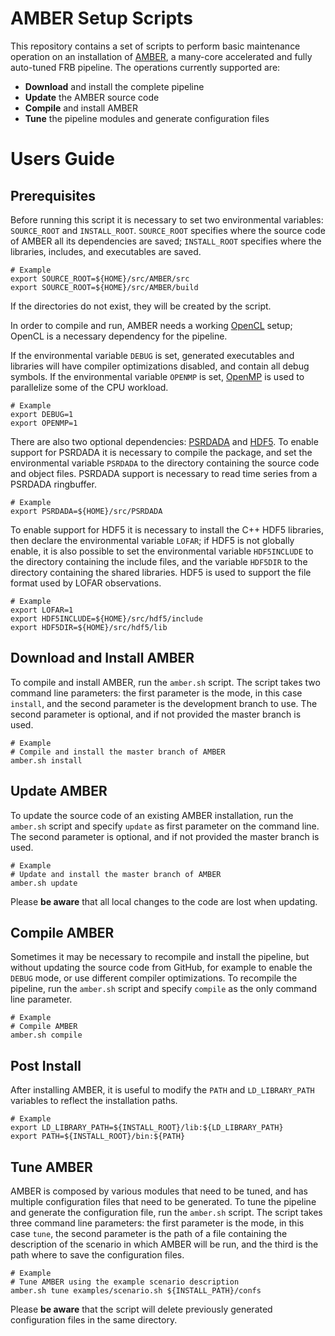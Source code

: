 # AMBER Setup Scripts

This repository contains a set of scripts to perform basic maintenance operation on an installation of [AMBER](https://github.com/AA-ALERT/AMBER), a many-core accelerated and fully auto-tuned FRB pipeline.
The operations currently supported are:

- **Download** and install the complete pipeline
- **Update** the AMBER source code
- **Compile** and install AMBER
- **Tune** the pipeline modules and generate configuration files

# Users Guide

## Prerequisites

Before running this script it is necessary to set two environmental variables: `SOURCE_ROOT` and `INSTALL_ROOT`.
`SOURCE_ROOT` specifies where the source code of AMBER all its dependencies are saved; `INSTALL_ROOT` specifies where the libraries, includes, and executables are saved.
```
# Example
export SOURCE_ROOT=${HOME}/src/AMBER/src
export SOURCE_ROOT=${HOME}/src/AMBER/build
```
If the directories do not exist, they will be created by the script.

In order to compile and run, AMBER needs a working [OpenCL](https://www.khronos.org/opencl/) setup; OpenCL is a necessary dependency for the pipeline.

If the environmental variable `DEBUG` is set, generated executables and libraries will have compiler optimizations disabled, and contain all debug symbols.
If the environmental variable `OPENMP` is set, [OpenMP](http://www.openmp.org/) is used to parallelize some of the CPU workload.
```
# Example
export DEBUG=1
export OPENMP=1
```

There are also two optional dependencies: [PSRDADA](http://psrdada.sourceforge.net/) and [HDF5](https://support.hdfgroup.org/HDF5/).
To enable support for PSRDADA it is necessary to compile the package, and set the environmental variable `PSRDADA` to the directory containing the source code and object files.
PSRDADA support is necessary to read time series from a PSRDADA ringbuffer.
```
# Example
export PSRDADA=${HOME}/src/PSRDADA
```
To enable support for HDF5 it is necessary to install the C++ HDF5 libraries, then declare the environmental variable `LOFAR`; if HDF5 is not globally enable, it is also possible to set the environmental variable `HDF5INCLUDE` to the directory containing the include files, and the variable `HDF5DIR` to the directory containing the shared libraries.
HDF5 is used to support the file format used by LOFAR observations.
```
# Example
export LOFAR=1
export HDF5INCLUDE=${HOME}/src/hdf5/include
export HDF5DIR=${HOME}/src/hdf5/lib
```

## Download and Install AMBER

To compile and install AMBER, run the `amber.sh` script.
The script takes two command line parameters: the first parameter is the mode, in this case `install`, and the second parameter is the development branch to use.
The second parameter is optional, and if not provided the master branch is used.
```
# Example
# Compile and install the master branch of AMBER
amber.sh install
```

## Update AMBER

To update the source code of an existing AMBER installation, run the `amber.sh` script and specify `update` as first parameter on the command line.
The second parameter is optional, and if not provided the master branch is used.
```
# Example
# Update and install the master branch of AMBER
amber.sh update
```
Please **be aware** that all local changes to the code are lost when updating.

## Compile AMBER

Sometimes it may be necessary to recompile and install the pipeline, but without updating the source code from GitHub, for example to enable the `DEBUG` mode, or use different compiler optimizations.
To recompile the pipeline, run the `amber.sh` script and specify `compile` as the only command line parameter.
```
# Example
# Compile AMBER
amber.sh compile
```

## Post Install

After installing AMBER, it is useful to modify the `PATH` and `LD_LIBRARY_PATH` variables to reflect the installation paths.
```
# Example
export LD_LIBRARY_PATH=${INSTALL_ROOT}/lib:${LD_LIBRARY_PATH}
export PATH=${INSTALL_ROOT}/bin:${PATH}
```

## Tune AMBER

AMBER is composed by various modules that need to be tuned, and has multiple configuration files that need to be generated.
To tune the pipeline and generate the configuration file, run the `amber.sh` script.
The script takes three command line parameters: the first parameter is the mode, in this case `tune`, the second parameter is the path of a file containing the description of the scenario in which AMBER will be run, and the third is the path where to save the configuration files.
```
# Example
# Tune AMBER using the example scenario description
amber.sh tune examples/scenario.sh ${INSTALL_PATH}/confs
```
Please **be aware** that the script will delete previously generated configuration files in the same directory.

